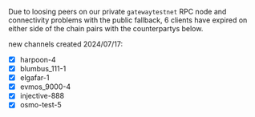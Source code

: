 Due to loosing peers on our private `gatewaytestnet` RPC node and connectivity problems with the public fallback, 6 clients have expired on either side of the chain pairs with the counterpartys below.

new channels created 2024/07/17: 
- [x] harpoon-4
- [x] blumbus_111-1
- [x] elgafar-1
- [x] evmos_9000-4
- [x] injective-888
- [x] osmo-test-5